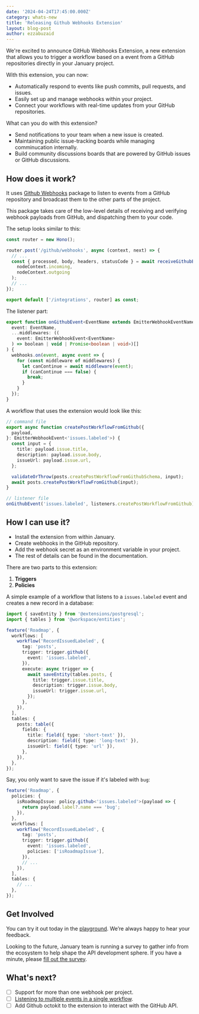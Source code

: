 ```yaml
---
date: '2024-04-24T17:45:00.000Z'
category: whats-new
title: 'Releasing Github Webhooks Extension'
layout: blog-post
author: ezzabuzaid
---
```


We're excited to announce GitHub Webhooks Extension, a new extension that allows you to trigger a workflow based on a event from a GitHub repositories directly in your January project.

With this extension, you can now:

- Automatically respond to events like push commits, pull requests, and issues.
- Easily set up and manage webhooks within your project.
- Connect your workflows with real-time updates from your GitHub repositories.

What can you do with this extension?

- Send notifications to your team when a new issue is created.
- Maintaining public issue-tracking boards while managing comminucation internally.
- Build community discussions boards that are powered by GitHub issues or GitHub discussions.

## How does it work?

It uses [Github Webhooks](https://github.com/octokit/webhooks.js) package to listen to events from a GitHub repository and broadcast them to the other parts of the project.

This package takes care of the low-level details of receiving and verifying webhook payloads from GitHub, and dispatching them to your code.

The setup looks similar to this:

```ts
const router = new Hono();

router.post('/github/webhooks', async (context, next) => {
  // ...
  const { processed, body, headers, statusCode } = await receiveGithubEvents(
    nodeContext.incoming,
    nodeContext.outgoing
  );
  // ...
});

export default ['/integrations', router] as const;
```

The listener part:

```ts
export function onGithubEvent<EventName extends EmitterWebhookEventName>(
  event: EventName,
  ...middlewares: ((
    event: EmitterWebhookEvent<EventName>
  ) => boolean | void | Promise<boolean | void>)[]
) {
  webhooks.on(event, async event => {
    for (const middleware of middlewares) {
      let canContinue = await middleware(event);
      if (canContinue === false) {
        break;
      }
    }
  });
}
```

A workflow that uses the extension would look like this:

```ts
// command file
export async function createPostWorkflowFromGithub({
  payload,
}: EmitterWebhookEvent<'issues.labeled'>) {
  const input = {
    title: payload.issue.title,
    description: payload.issue.body,
    issueUrl: payload.issue.url,
  };

  validateOrThrow(posts.createPostWorkflowFromGithubSchema, input);
  await posts.createPostWorkflowFromGithub(input);
}

// listener file
onGithubEvent('issues.labeled', listeners.createPostWorkflowFromGithub);
```

## How I can use it?

- Install the extension from within January.
- Create webhooks in the GitHub repository.
- Add the webhook secret as an environment variable in your project.
- The rest of details can be found in the documentation.

There are two parts to this extension:

1. **Triggers**
2. **Policies**

A simple example of a workflow that listens to a `issues.labeled` event and creates a new record in a database:

```ts
import { saveEntity } from '@extensions/postgresql';
import { tables } from '@workspace/entities';

feature('Roadmap', {
  workflows: [
    workflow('RecordIssuedLabeled', {
      tag: 'posts',
      trigger: trigger.github({
        event: 'issues.labeled',
      }),
      execute: async trigger => {
        await saveEntity(tables.posts, {
          title: trigger.issue.title,
          description: trigger.issue.body,
          issueUrl: trigger.issue.url,
        });
      },
    }),
  ],
  tables: {
    posts: table({
      fields: {
        title: field({ type: 'short-text' }),
        description: field({ type: 'long-text' }),
        issueUrl: field({ type: 'url' }),
      },
    }),
  },
});
```

Say, you only want to save the issue if it's labeled with `bug`:

```ts
feature('Roadmap', {
  policies: {
    isRoadmapIssue: policy.github<'issues.labeled'>(payload => {
      return payload.label?.name === 'bug';
    }),
  },
  workflows: [
    workflow('RecordIssuedLabeled', {
      tag: 'posts',
      trigger: trigger.github({
        event: 'issues.labeled',
        policies: ['isRoadmapIssue'],
      }),
      // ...
    }),
  ],
  tables: {
    // ...
  },
});
```

## Get Involved

You can try it out today in the [playground](https://app.january.sh/). We’re always happy to hear your feedback.

Looking to the future, January team is running a survey to gather info from the ecosystem to help shape the API development sphere. If you have a minute, please [fill out the survey](https://tally.so/r/31KZAg).

## What's next?

- [ ] Support for more than one webhook per project.
- [ ] [Listening to multiple events in a single workflow](https://github.com/JanuaryLabs/.github/issues/2).
- [ ] Add Github octokit to the extension to interact with the GitHub API.
